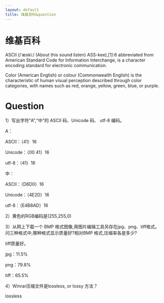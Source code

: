 ```yaml
---
layout: default
title: 维基百科&question
---
```


# 维基百科

ASCII (/ˈæskiː/ (About this sound listen) ASS-kee),[1]:6 abbreviated from American Standard Code for Information Interchange, is a character encoding standard for electronic communication. 

Color (American English) or colour (Commonwealth English) is the characteristic of human visual perception described through color categories, with names such as red, orange, yellow, green, blue, or purple. 

# Question

1）写出字符“A”,“中”的 ASCII 码、Unicode 码、 utf-8 编码。

A：

 ASCII：（41）16

 Unicode：（00 41）16

 utf-8：（41）16

 中：

 ASCII：（D6D0）16

 Unicode：（4E2D）16

 utf-8：（E4B8AD）16

2）黄色的RGB编码是(255,255,0)

3）从网上下载一个 BMP 格式图像,用图片编辑工具另存在jpg、png、tiff格式。问三种格式中,哪种格式显示质量好?相对BMP 格式,压缩率各是多少?

tiff质量好。

jpg：11.5%

png：79.8%

tiff：65.5%

4）Winrar压缩文件是lossless, or lossy 方法？

lossless